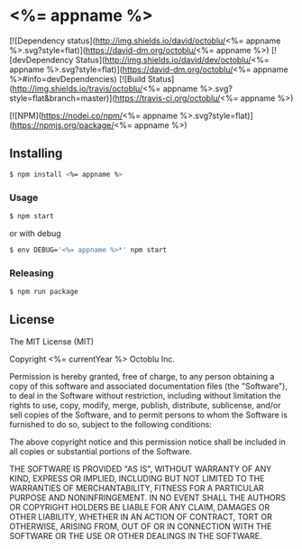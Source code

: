 # <%= appname %>

[![Dependency status](http://img.shields.io/david/octoblu/<%= appname %>.svg?style=flat)](https://david-dm.org/octoblu/<%= appname %>)
[![devDependency Status](http://img.shields.io/david/dev/octoblu/<%= appname %>.svg?style=flat)](https://david-dm.org/octoblu/<%= appname %>#info=devDependencies)
[![Build Status](http://img.shields.io/travis/octoblu/<%= appname %>.svg?style=flat&branch=master)](https://travis-ci.org/octoblu/<%= appname %>)

[![NPM](https://nodei.co/npm/<%= appname %>.svg?style=flat)](https://npmjs.org/package/<%= appname %>)

## Installing

```bash
$ npm install <%= appname %>
```

### Usage

```bash
$ npm start
```

or with debug

```bash
$ env DEBUG='<%= appname %>*' npm start
```

### Releasing

```bash
$ npm run package
```

## License

The MIT License (MIT)

Copyright <%= currentYear %> Octoblu Inc.

Permission is hereby granted, free of charge, to any person obtaining a copy
of this software and associated documentation files (the "Software"), to deal
in the Software without restriction, including without limitation the rights
to use, copy, modify, merge, publish, distribute, sublicense, and/or sell
copies of the Software, and to permit persons to whom the Software is
furnished to do so, subject to the following conditions:

The above copyright notice and this permission notice shall be included in
all copies or substantial portions of the Software.

THE SOFTWARE IS PROVIDED "AS IS", WITHOUT WARRANTY OF ANY KIND, EXPRESS OR
IMPLIED, INCLUDING BUT NOT LIMITED TO THE WARRANTIES OF MERCHANTABILITY,
FITNESS FOR A PARTICULAR PURPOSE AND NONINFRINGEMENT. IN NO EVENT SHALL THE
AUTHORS OR COPYRIGHT HOLDERS BE LIABLE FOR ANY CLAIM, DAMAGES OR OTHER
LIABILITY, WHETHER IN AN ACTION OF CONTRACT, TORT OR OTHERWISE, ARISING FROM,
OUT OF OR IN CONNECTION WITH THE SOFTWARE OR THE USE OR OTHER DEALINGS IN
THE SOFTWARE.
